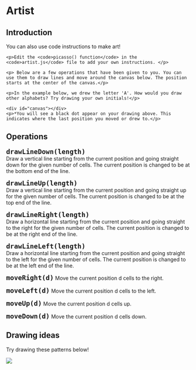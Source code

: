 <!DOCTYPE html>
<html>
<head>
  <title>Intro to JavaScript</title>
  <style>
  #operations code{
    font-size: 18px;
    font-weight: bold;
  }

  img{

    max-width: 100%;
  }
</style>
</head>

<body>
  <h1>Artist</h1>

  <section>
    <h2>Introduction</h2>
    <p>You can also use code instructions to make art!</p>


    <p>Edit the <code>picasso() function</code> in the <code>artist.js</code> file to add your own instructions. </p>

    <p> Below are a few operations that have been given to you. You can use them to draw lines and move around the canvas below. The position starts at the center of the canvas.</p>

    <p>In the example below, we drew the letter 'A'. How would you draw other alphabets? Try drawing your own initials!</p>

    <div id="canvas"></div>
    <p>*You will see a black dot appear on your drawing above. This indicates where the last position you moved or drew to.</p>
  </section>

  <section id='operations'>
    <h2>Operations</h2>
    <p>
      <code>drawLineDown(length)</code><br/>
      Draw a vertical line starting from the current position and going straight down for
      the given number of cells. The current position is changed to be at the bottom end
    of the line.</p>
    <p><code>drawLineUp(length)</code><br/>
      Draw a vertical line starting from the current position and going straight up for the
      given number of cells. The current position is changed to be at the top end of the
      line.
    </p><p><code>drawLineRight(length)</code><br/>
      Draw a horizontal line starting from the current position and going straight to the
      right for the given number of cells. The current position is changed to be at the right
      end of the line.
    </p><p><code>drawLineLeft(length)</code><br/>
      Draw a horizontal line starting from the current position and going straight to the
      left for the given number of cells. The current position is changed to be at the left
      end of the line.
    </p>
    <p><code>moveRight(d)</code>
      Move the current position d cells to the right.
    </p>
    <p><code>moveLeft(d)</code>
      Move the current position d cells to the left.
    </p>
    <p><code>moveUp(d)</code>
      Move the current position d cells up.
    </p>
    <p><code>moveDown(d)</code>
      Move the current position d cells down.
    </p>
  </section>

   <section>
    <h2>Drawing ideas</h2>
    <p>Try drawing these patterns below!</p>
    <img src="examples.png"/>
  </section>

  <!-- include p5.js library -->
  <script src="./p5.js"></script>

  <!-- include our own scripts library -->
  <script src="./artist.js"></script>
  <script src="./script.js"></script>

</body>
</html>
